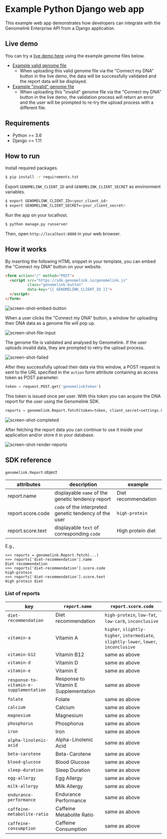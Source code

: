 # Example Python Django web app

This example web app demonstrates how developers can integrate with the Genomelink Enterprise API from a Django application.


## Live demo

You can try a [live demo here](https://token-example-django.genomelink.io/) using the example genome files below.

- [Example valid genome file](https://github.com/genomelink/enterprise-example-django/files/2541378/example.valid.min.txt)
  - When uploading this valid genome file via the "Connect my DNA" button in the live demo, the data will be successfully validated and the report data will be displayed.
- [Example "invalid" genome file](https://github.com/genomelink/enterprise-example-django/files/2541379/example.invalid.min.txt)
  - When uploading this "invalid" genome file via the "Connect my DNA" button in the live demo, the validation process will return an error and the user will be prompted to re-try the upload process with a different file.


## Requirements

- Python >= 3.6
- Django >= 1.11


## How to run

Install required packages.

```bash
$ pip install -r requirements.txt
```

Export `GENOMELINK_CLIENT_ID` and `GENOMELINK_CLIENT_SECRET` as environment variables.

```bash
$ export GENOMELINK_CLIENT_ID=<your_client_id>
$ export GENOMELINK_CLIENT_SECRET=<your_client_secret>
```

Run the app on your localhost.

```bash
$ python manage.py runserver
```

Then, open `http://localhost:8000` in your web browser.


## How it works

By inserting the following HTML snippet in your template, you can embed the "Connect my DNA" button on your website.

```html
<form action="/" method="POST">
  <script src="https://sdk.genomelink.io/genomelink.js"
          class="genomelink-button"
          data-key="{{ GENOMELINK_CLIENT_ID }}">
  </script>
</form>
```

![screen-shot-embed-button](https://user-images.githubusercontent.com/1478450/47902468-77861680-dec5-11e8-99dd-7535b9e17153.png)

When a user clicks the "Connect my DNA" button, a window for uploading their DNA data as a genome file will pop up.

![screen-shot-file-input](https://user-images.githubusercontent.com/1478450/47902473-79e87080-dec5-11e8-8e1d-3d3e406ba2b2.png)

The genome file is validated and analysed by Genomelink. If the user uploads invalid data, they are prompted to retry the upload process.

![screen-shot-failed](https://user-images.githubusercontent.com/1478450/47902497-866cc900-dec5-11e8-9d77-74e32465f708.png)

After they successfully upload their data via this window, a POST request is sent to the URL specified in the `action` form attribute containing an access token as POST parameter.

```python
token = request.POST.get('genomelinkToken')
```

This token is issued once per user. With this token you can acquire the DNA report for the user using the Genomelink SDK.

```python
reports = genomelink.Report.fetch(token=token, client_secret=settings.GENOMELINK_CLIENT_SECRET)
```

![screen-shot-completed](https://user-images.githubusercontent.com/1478450/47902485-81a81500-dec5-11e8-84da-6485b6d528d0.png)

After fetching the report data you can continue to use it inside your application and/or store it in your database. 

![screen-shot-render-reports](https://user-images.githubusercontent.com/1478450/47902487-840a6f00-dec5-11e8-9d6e-ba555249a62b.png)

## SDK reference

`genomelink.Report` object

| attributes        | description                                            | example              |
|-------------------|--------------------------------------------------------|----------------------|
| report.name       | displayable `name` of the genetic tendency report      | Diet recommendation  |
| report.score.code | `code` of the interpreted genetic tendency of the user | `high-protein`       |
| report.score.text | displayable `text` of corresponding `code`             | High protein diet    |

E.g.,

```
>>> reports = genomelink.Report.fetch(...)
>>> reports['diet-recommendation'].name
Diet recommendation
>>> reports['diet-recommendation'].score.code
high-protein
>>> reports['diet-recommendation'].score.text
High protein diet
```

### List of reports

| key                                     | `report.name` | `report.score.code`                                                                      |
|-----------------------------------------|---------------|--------------------------------------------------------------------------------------|
| `diet-recommendation`                   | Diet recommendation                   | `high-protein`, `low-fat`,  `low-carb`, `inconclusive` |
| `vitamin-a`                             | Vitamin A   | `higher`, `slightly-higher`, `intermediate`, `slightly-lower`, `lower`, `inconclusive` |
| `vitamin-b12`                           | Vitamin B12 | same as above |
| `vitamin-d`                             | Vitamin D   | same as above |
| `vitamin-e`                             | Vitamin E   | same as above |
| `response-to-vitamin-e-supplementation` | Response to Vitamin E Supplementation | same as above |
| `folate`                                | Folate	                              | same as above |
| `calcium`                               | Calcium                               | same as above |
| `magnesium`                             | Magnesium                             | same as above |
| `phosphorus`                            | Phosphorus                            | same as above |
| `iron`                                  | Iron                                  | same as above |
| `alpha-linolenic-acid`                  | Alpha-Linolenic Acid               	  | same as above |
| `beta-carotene`                         | Beta-Carotene                         | same as above |
| `blood-glucose`                         | Blood Glucose                         | same as above |
| `sleep-duration`                        | Sleep Duration                        | same as above |
| `egg-allergy`                           | Egg Allergy                           | same as above |
| `milk-allergy`                          | Milk Allergy                          | same as above |
| `endurance-performance`                 | Endurance Performance                 | same as above |
| `caffeine-metabolite-ratio`             | Caffeine Metabolite Ratio             | same as above |
| `caffeine-consumption`                  | Caffeine Consumption                  | same as above |


